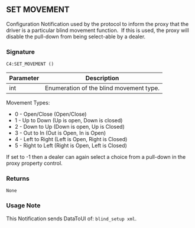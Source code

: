 ## SET MOVEMENT

Configuration Notification used by the protocol to inform the proxy that the driver is a particular blind movement function.  If this is used, the proxy will disable the pull-down from being select-able by a dealer.

### Signature

`C4:SET_MOVEMENT ()`


| Parameter | Description |
| --- | --- |
| int | Enumeration of the blind  movement type. |

Movement Types:

- 0 - Open/Close (Open/Close)
- 1 - Up to Down (Up is open, Down is closed)
- 2 - Down to Up (Down is open, Up is Closed)
- 3 - Out to In (Out is Open, In is Open)
- 4 - Left to Right (Left is Open, Right is Closed)
- 5 - Right to Left (Right is Open, Left is Closed)

If set to -1 then a dealer can again select a choice from a pull-down in the proxy property control.


### Returns

`None`


### Usage Note

 This Notification sends DataToUI of: `blind_setup xml`.
